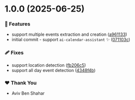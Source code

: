 # 1.0.0 (2025-06-25)

### 🚀 Features

- support multiple events extraction and creation ([a961133](https://github.com/Avivbens/alfredo/commit/a961133))
- initial commit - support `ai-calendar-assistant` ✨ ([071103c](https://github.com/Avivbens/alfredo/commit/071103c))

### 🩹 Fixes

- support location detection ([fb206c5](https://github.com/Avivbens/alfredo/commit/fb206c5))
- support all day event detection ([4348f4b](https://github.com/Avivbens/alfredo/commit/4348f4b))

### ❤️ Thank You

- Aviv Ben Shahar
